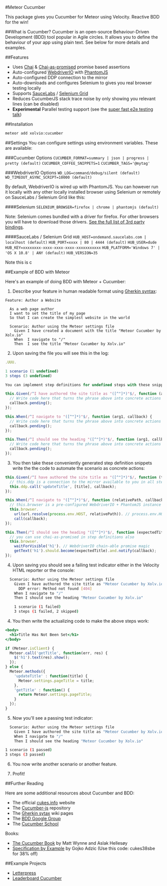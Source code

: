 #Meteor Cucumber

This package gives you Cucumber for Meteor using Velocity. Reactive BDD for the win!

##What is Cucumber?
Cucumber is an open-source Behaviour-Driven Development (BDD) tool popular in Agile circles. It
allows you to define the behaviour of your app using plain text. See below for more details and
examples.

##Features
* Uses [Chai](http://chaijs.com/) & [Chai-as-promised](https://github.com/domenic/chai-as-promised/) promise based assertions
* Auto-configured [WebdriverIO](http://webdriver.io/) with [PhantomJS](http://phantomjs.org/)
* Auto-configured DDP connection to the mirror
* Auto-downloads and configures Selenium to gives you real browser testing locally
* Supports [SauceLabs](https://saucelabs.com/) / [Selenium Grid](http://docs.seleniumhq.org/docs/07_selenium_grid.jsp)
* Reduces CucumberJS stack trace noise by only showing you relevant lines (can be disabled)
* **Experimental** Parallel testing support (see the [super fast e2e testing talk](https://www.youtube.com/watch?v=83dBtU6qy6c))


##Installation
```sh
meteor add xolvio:cucumber
```

##Settings
You can configure settings using environment variables. These are available:

###Cucumber Options
`CUCUMBER_FORMAT=summary | json | progress | pretty (default)`
`CUCUMBER_COFFEE_SNIPPETS=1`
`CUCUMBER_TAGS='@mytag'`

###WebdriverIO Options
`WD_LOG=command/debug/silent (default)`
`WD_TIMEOUT_ASYNC_SCRIPT=10000 (default)`

By default, WebdriverIO is wired up with PhantomJS. You can however run it locally with any other
locally installed browser using Selenium or remotely on SauceLabs / Selenium Grid like this:

####Selenium
`SELENIUM_BROWSER=firefox | chrome | phantomjs (default)`

Note: Selenium comes bundled with a driver for firefox. For other browsers you will have to download those drivers.
[See the full list of 3rd party bindings](http://www.seleniumhq.org/download/).

####SauceLabs / Selenium Grid
`HUB_HOST=ondemand.saucelabs.com | localhost (default)`
`HUB_PORT=xxxx | 80 | 4444 (default)`
`HUB_USER=dude`
`HUB_KEY=xxxxxxxx-xxxx-xxxx-xxxx-xxxxxxxxxxx`
`HUB_PLATFORM='Windows 7' | 'OS X 10.8' | ANY (default)`
`HUB_VERSION=35`

Note this is c

##Example of BDD with Meteor

Here's an example of doing BDD with Meteor + Cucumber:

1. Describe your feature in human readable format using
[Gherkin syntax](https://github.com/cucumber/cucumber/wiki/Gherkin):
```gherkin
Feature: Author a Website

  As a web page author
  I want to set the title of my page
  So that I can create the simplest website in the world

  Scenario: Author using the Meteor settings file
    Given I have created a document with the title "Meteor Cucumber by Xolv.io"
    When  I navigate to "/"
    Then  I see the title "Meteor Cucumber by Xolv.io"
```

2. Upon saving the file you will see this in the log:
```javascript
.UUU.

1 scenario (1 undefined)
3 steps (3 undefined)

You can implement step definitions for undefined steps with these snippets:

this.Given(/^I have authored the site title as "([^"]*)"$/, function (arg1, callback) {
  // Write code here that turns the phrase above into concrete actions
  callback.pending();
});

this.When(/^I navigate to "([^"]*)"$/, function (arg1, callback) {
  // Write code here that turns the phrase above into concrete actions
  callback.pending();
});

this.Then(/^I should see the heading "([^"]*)"$/, function (arg1, callback) {
  // Write code here that turns the phrase above into concrete actions
  callback.pending();
});
```

3. You then take these conveniently generated step definition snippets write the the code to
automate the scenario as concrete actions:

```javascript
this.Given(/^I have authored the site title as "([^"]*)"$/, function (title, callback) {
  // this.ddp is a connection to the mirror available to you in all steps
  this.ddp.call('updateTitle', [title], callback);
});

this.When(/^I navigate to "([^"]*)"$/, function (relativePath, callback) {
  // this.browser is a pre-configured WebdriverIO + PhantomJS instance
  this.browser.
    url(url.resolve(process.env.HOST, relativePath)). // process.env.HOST points to the app
    call(callback);
});

this.Then(/^I should see the heading "([^"]*)"$/, function (expectedTitle, callback) {
  // you can use chai-as-promised in step definitions also
  this.browser.
    waitForVisible('h1'). // WebdriverIO chain-able promise magic
    getText('h1').should.become(expectedTitle).and.notify(callback);
});
```

4. Upon saving you should see a failing test indicator either in the Velocity HTML reporter or the
console:
```bash
  Scenario: Author using the Meteor settings file                        # features/author_a_website.feature:7
    Given I have authored the site title as "Meteor Cucumber by Xolv.io" # features/author_a_website.feature:8
      DDP error: Method not found [404]
    When I navigate to "/"                                               # features/author_a_website.feature:9
    Then I should see the heading "Meteor Cucumber by Xolv.io"           # features/author_a_website.feature:10

    1 scenario (1 failed)
    3 steps (1 failed, 2 skipped)
```

4. You then write the actualizing code to make the above steps work:
```handlebars
<body>
  <h1>Title Has Not Been Set</h1>
</body>
```

```javascript
if (Meteor.isClient) {
  Meteor.call('getTitle', function(err, res) {
    $('h1').text(res).show();
  });
} else {
  Meteor.methods({
    'updateTitle' : function(title) {
      Meteor.settings.pageTitle = title;
    },
    'getTitle' : function() {
      return Meteor.settings.pageTitle;
    }
  });
}
```

5. Now you'll see a passing test indicator:
```bash
  Scenario: Author using the Meteor settings file                        # features/author_a_website.feature:7
    Given I have authored the site title as "Meteor Cucumber by Xolv.io" # features/author_a_website.feature:8
    When I navigate to "/"                                               # features/author_a_website.feature:9
    Then I should see the heading "Meteor Cucumber by Xolv.io"           # features/author_a_website.feature:10

1 scenario (1 passed)
3 steps (3 passed)
```

6. You now write another scenario or another feature.

7. Profit!

##Further Reading

Here are some additional resources about Cucumber and BDD:
* The official [cukes.info](https://cukes.info/) website
* The [Cucumber-js](https://github.com/cucumber/cucumber-js) repository
* The [Gherkin sytax](https://github.com/cucumber/cucumber/wiki/Gherkin) wiki pages
* The [BDD Google Group](https://groups.google.com/forum/#!forum/behaviordrivendevelopment)
* The [Cucumber School](https://cukes.info/school)

Books:
* [The Cucumber Book](https://pragprog.com/book/hwcuc/the-cucumber-book) by Matt Wynne and Aslak Hellesøy
* [Specification by Example](http://www.manning.com/adzic/) by Gojko Adzic (Use this code: cukes38sbe for 38% off)

##Example Projects

* [Letterpress](https://github.com/xolvio/Letterpress)
* [Leaderboard Cucumber](https://github.com/meteor-velocity/velocity-examples/tree/master/leaderboard-cucumber)
